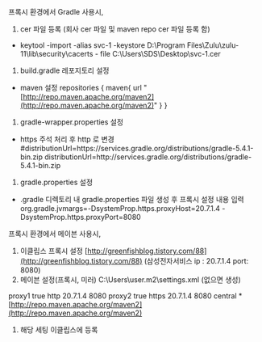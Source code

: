 프록시 환경에서 Gradle 사용시,

1. cer 파일 등록 (회사 cer 파일 및 maven repo cer 파일 등록 함)
- keytool -import -alias svc-1 -keystore D:\Program Files\Zulu\zulu-11\lib\security\cacerts - file C:\Users\SDS\Desktop\svc-1.cer
1. build.gradle 레포지토리 설정
- maven 설정
repositories {
maven{
url "[http://repo.maven.apache.org/maven2](http://repo.maven.apache.org/maven2)"
}
}
1. gradle-wrapper.properties 설정
- https 주석 처리 후 http 로 변경
#distributionUrl=https\://services.gradle.org/distributions/gradle-5.4.1-bin.zip
distributionUrl=http\://services.gradle.org/distributions/gradle-5.4.1-bin.zip
1. gradle.properties 설정
- .gradle 디렉토리 내 gradle.properties 파일 생성 후 프록시 설정 내용 입력
org.gradle.jvmargs=-DsystemProp.https.proxyHost=20.7.1.4 -DsystemProp.https.proxyPort=8080

프록시 환경에서 메이븐 사용시,

1. 이클립스 프록시 설정
[http://greenfishblog.tistory.com/88](http://greenfishblog.tistory.com/88)
(삼성전자서비스
ip : 20.7.1.4
port: 8080)
2. 메이븐 설정(프록시, 미러)
C:\Users\user\.m2\settings.xml (없으면 생성)

<settings xmlns="[http://maven.apache.org/SETTINGS/1.0.0](http://maven.apache.org/SETTINGS/1.0.0)"
xmlns:xsi="[http://www.w3.org/2001/XMLSchema-instance](http://www.w3.org/2001/XMLSchema-instance)"
xsi:schemaLocation="[http://maven.apache.org/SETTINGS/1.0.0](http://maven.apache.org/SETTINGS/1.0.0)[http://maven.apache.org/xsd/settings-1.0.0.xsd](http://maven.apache.org/xsd/settings-1.0.0.xsd)">
<proxies>
<proxy>
<id>proxy1</id>
<active>true</active>
<protocol>http</protocol>
<host>20.7.1.4</host>
<port>8080</port>
</proxy>
<proxy>
<id>proxy2</id>
<active>true</active>
<protocol>https</protocol>
<host>20.7.1.4</host>
<port>8080</port>
</proxy>
</proxies>
<mirrors>
<mirror>
<id>central</id>
<mirrorOf>*</mirrorOf>
<url>[http://repo.maven.apache.org/maven2](http://repo.maven.apache.org/maven2)</url>
</mirror>
</mirrors>
</settings>

1. 해당 세팅 이클립스에 등록